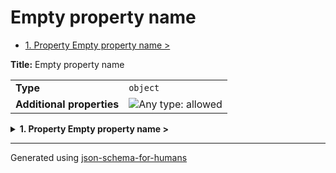 # Empty property name

- [1. Property Empty property name >](#root)

**Title:** Empty property name

|                           |                                                                             |
| ------------------------- | --------------------------------------------------------------------------- |
| **Type**                  | `object`                                                                    |
| **Additional properties** | ![Any type: allowed](https://img.shields.io/badge/Any%20type-allowed-green) |

<details>
<summary>
<strong> <a name="root"></a>1. Property Empty property name ></strong>  

</summary>
<blockquote>

|          |          |
| -------- | -------- |
| **Type** | `string` |

**Description:** I don't know why you would want an empty property 🤷

</blockquote>
</details>

----------------------------------------------------------------------------------------------------------------------------
Generated using [json-schema-for-humans](https://github.com/coveooss/json-schema-for-humans)